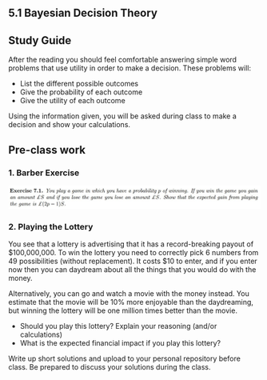 ## 5.1 Bayesian Decision Theory

## Study Guide

After the reading you should feel comfortable answering simple word problems that use utility in order to make a decision. These problems will:

- List the different possible outcomes
- Give the probability of each outcome
- Give the utility of each outcome

Using the information given, you will be asked during class to make a decision and show your calculations.

## Pre-class work

### 1. Barber Exercise

![Exercise 7.1 from Barber](ex1.JPG)

### 2. Playing the Lottery

You see that a lottery is advertising that it has a record-breaking payout of $100,000,000. To win the lottery you need to correctly pick 6 numbers from 49 possibilities (without replacement). It costs $10 to enter, and if you enter now then you can daydream about all the things that you would do with the money. 

Alternatively, you can go and watch a movie with the money instead. You estimate that the movie will be 10% more enjoyable than the daydreaming, but winning the lottery will be one million times better than the movie.

- Should you play this lottery? Explain your reasoning (and/or calculations)
- What is the expected financial impact if you play this lottery?

Write up short solutions and upload to your personal repository before class.  Be prepared to discuss your solutions during the class.
